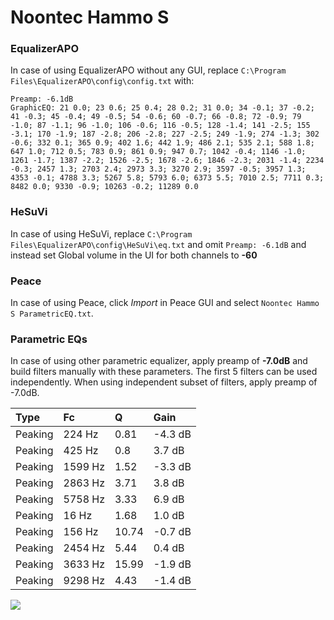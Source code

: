 # Noontec Hammo S

### EqualizerAPO
In case of using EqualizerAPO without any GUI, replace `C:\Program Files\EqualizerAPO\config\config.txt`
with:
```
Preamp: -6.1dB
GraphicEQ: 21 0.0; 23 0.6; 25 0.4; 28 0.2; 31 0.0; 34 -0.1; 37 -0.2; 41 -0.3; 45 -0.4; 49 -0.5; 54 -0.6; 60 -0.7; 66 -0.8; 72 -0.9; 79 -1.0; 87 -1.1; 96 -1.0; 106 -0.6; 116 -0.5; 128 -1.4; 141 -2.5; 155 -3.1; 170 -1.9; 187 -2.8; 206 -2.8; 227 -2.5; 249 -1.9; 274 -1.3; 302 -0.6; 332 0.1; 365 0.9; 402 1.6; 442 1.9; 486 2.1; 535 2.1; 588 1.8; 647 1.0; 712 0.5; 783 0.9; 861 0.9; 947 0.7; 1042 -0.4; 1146 -1.0; 1261 -1.7; 1387 -2.2; 1526 -2.5; 1678 -2.6; 1846 -2.3; 2031 -1.4; 2234 -0.3; 2457 1.3; 2703 2.4; 2973 3.3; 3270 2.9; 3597 -0.5; 3957 1.3; 4353 -0.1; 4788 3.3; 5267 5.8; 5793 6.0; 6373 5.5; 7010 2.5; 7711 0.3; 8482 0.0; 9330 -0.9; 10263 -0.2; 11289 0.0
```

### HeSuVi
In case of using HeSuVi, replace `C:\Program Files\EqualizerAPO\config\HeSuVi\eq.txt` and omit `Preamp:
-6.1dB` and instead set Global volume in the UI for both channels to **-60**

### Peace
In case of using Peace, click *Import* in Peace GUI and select `Noontec Hammo S ParametricEQ.txt`.

### Parametric EQs
In case of using other parametric equalizer, apply preamp of **-7.0dB** and build filters manually
with these parameters. The first 5 filters can be used independently.
When using independent subset of filters, apply preamp of -7.0dB.

| Type    | Fc      |     Q | Gain    |
|:--------|:--------|:------|:--------|
| Peaking | 224 Hz  |  0.81 | -4.3 dB |
| Peaking | 425 Hz  |  0.8  | 3.7 dB  |
| Peaking | 1599 Hz |  1.52 | -3.3 dB |
| Peaking | 2863 Hz |  3.71 | 3.8 dB  |
| Peaking | 5758 Hz |  3.33 | 6.9 dB  |
| Peaking | 16 Hz   |  1.68 | 1.0 dB  |
| Peaking | 156 Hz  | 10.74 | -0.7 dB |
| Peaking | 2454 Hz |  5.44 | 0.4 dB  |
| Peaking | 3633 Hz | 15.99 | -1.9 dB |
| Peaking | 9298 Hz |  4.43 | -1.4 dB |

![](https://raw.githubusercontent.com/jaakkopasanen/AutoEq/master/results/innerfidelity/sbaf-serious/Noontec%20Hammo%20S/Noontec%20Hammo%20S.png)
